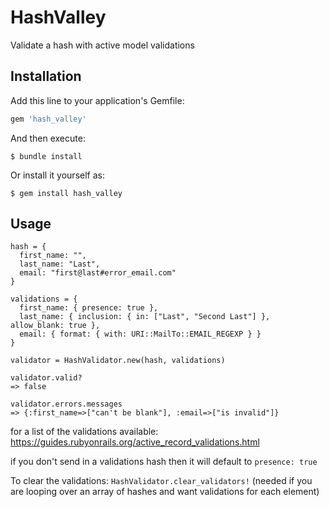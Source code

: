 # HashValley

Validate a hash with active model validations


## Installation

Add this line to your application's Gemfile:

```ruby
gem 'hash_valley'
```

And then execute:

    $ bundle install

Or install it yourself as:

    $ gem install hash_valley

## Usage

```
hash = {
  first_name: "",
  last_name: "Last",
  email: "first@last#error_email.com"
}

validations = {
  first_name: { presence: true },
  last_name: { inclusion: { in: ["Last", "Second Last"] }, allow_blank: true },
  email: { format: { with: URI::MailTo::EMAIL_REGEXP } }
}

validator = HashValidator.new(hash, validations)

validator.valid?
=> false

validator.errors.messages
=> {:first_name=>["can't be blank"], :email=>["is invalid"]}

```

for a list of the validations available:
https://guides.rubyonrails.org/active_record_validations.html

if you don't send in a validations hash then it will default to `presence: true`

To clear the validations: `HashValidator.clear_validators!` (needed if you are looping over an array of hashes and want validations for each element)

